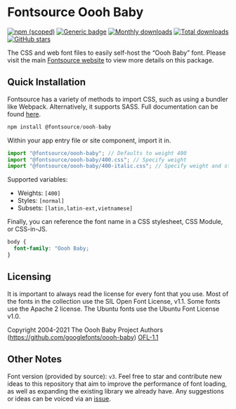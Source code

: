 # Fontsource Oooh Baby

[![npm (scoped)](https://img.shields.io/npm/v/@fontsource/oooh-baby?color=brightgreen)](https://www.npmjs.com/package/@fontsource/oooh-baby) [![Generic badge](https://img.shields.io/badge/fontsource-passing-brightgreen)](https://github.com/fontsource/fontsource) [![Monthly downloads](https://badgen.net/npm/dm/@fontsource/oooh-baby)](https://github.com/fontsource/fontsource) [![Total downloads](https://badgen.net/npm/dt/@fontsource/oooh-baby)](https://github.com/fontsource/fontsource) [![GitHub stars](https://img.shields.io/github/stars/fontsource/fontsource.svg?style=social&label=Star)](https://github.com/fontsource/fontsource/stargazers)

The CSS and web font files to easily self-host the “Oooh Baby” font. Please visit the main [Fontsource website](https://fontsource.org/fonts/oooh-baby) to view more details on this package.

## Quick Installation

Fontsource has a variety of methods to import CSS, such as using a bundler like Webpack. Alternatively, it supports SASS. Full documentation can be found [here](https://fontsource.org/docs/introduction).

```javascript
npm install @fontsource/oooh-baby
```

Within your app entry file or site component, import it in.

```javascript
import "@fontsource/oooh-baby"; // Defaults to weight 400
import "@fontsource/oooh-baby/400.css"; // Specify weight
import "@fontsource/oooh-baby/400-italic.css"; // Specify weight and style

```

Supported variables:
- Weights: `[400]`
- Styles: `[normal]`
- Subsets: `[latin,latin-ext,vietnamese]`

Finally, you can reference the font name in a CSS stylesheet, CSS Module, or CSS-in-JS.

```css
body {
  font-family: "Oooh Baby;
}
```

## Licensing
It is important to always read the license for every font that you use.
Most of the fonts in the collection use the SIL Open Font License, v1.1. Some fonts use the Apache 2 license. The Ubuntu fonts use the Ubuntu Font License v1.0.

Copyright 2004-2021 The Oooh Baby Project Authors (https://github.com/googlefonts/oooh-baby)
[OFL-1.1](http://scripts.sil.org/OFL)

## Other Notes
Font version (provided by source): `v3`.
Feel free to star and contribute new ideas to this repository that aim to improve the performance of font loading, as well as expanding the existing library we already have. Any suggestions or ideas can be voiced via an [issue](https://github.com/fontsource/fontsource/issues).